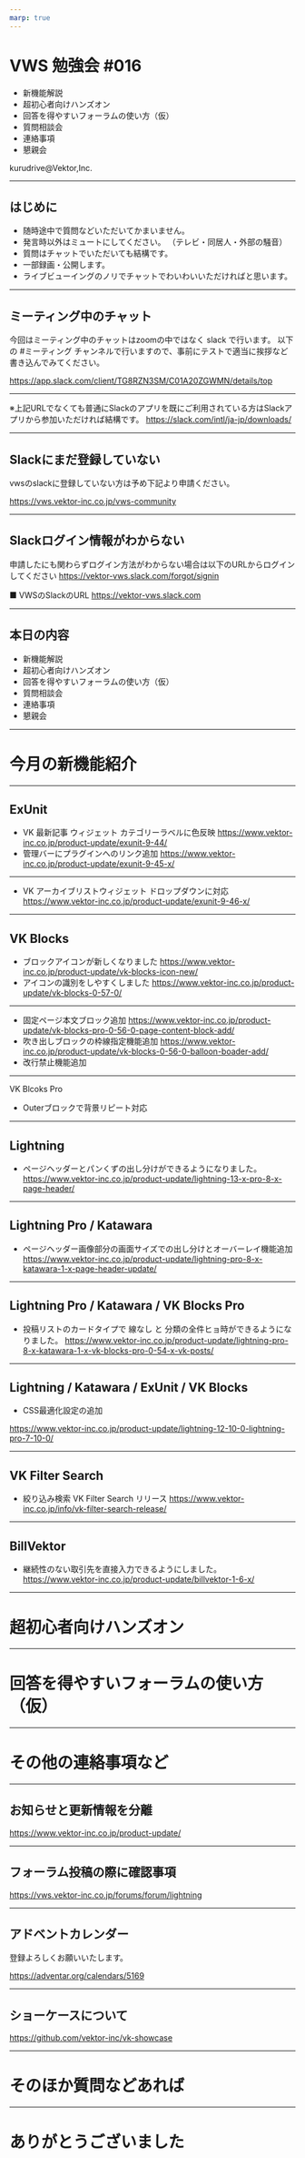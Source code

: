 ```yaml
---
marp: true
---
```

<!-- 
theme: my_theme
size: 4:3
paginate: true
style: |
_paginate: false 
-->
<!-- _class: title -->
<!-- Scoped style -->
<style scoped>
  /*
section{
  background: yellow;
}
*/
</style>

# VWS 勉強会 #016

* 新機能解説
* 超初心者向けハンズオン
* 回答を得やすいフォーラムの使い方（仮）
* 質問相談会
* 連絡事項
* 懇親会

kurudrive@Vektor,Inc.

---

## はじめに

* 随時途中で質問などいただいてかまいません。
* 発言時以外はミュートにしてください。
（テレビ・同居人・外部の騒音）
* 質問はチャットでいただいても結構です。
* 一部録画・公開します。
* ライブビューイングのノリでチャットでわいわいいただければと思います。

---

## ミーティング中のチャット

今回はミーティング中のチャットはzoomの中ではなく slack で行います。
以下の #ミーティング チャンネルで行いますので、事前にテストで適当に挨拶など書き込んでみてください。

https://app.slack.com/client/TG8RZN3SM/C01A20ZGWMN/details/top

---

※上記URLでなくても普通にSlackのアプリを既にご利用されている方はSlackアプリから参加いただければ結構です。
https://slack.com/intl/ja-jp/downloads/

---

## Slackにまだ登録していない

vwsのslackに登録していない方は予め下記より申請ください。

https://vws.vektor-inc.co.jp/vws-community

---

## Slackログイン情報がわからない

申請したにも関わらずログイン方法がわからない場合は以下のURLからログインしてください
https://vektor-vws.slack.com/forgot/signin

■ VWSのSlackのURL
https://vektor-vws.slack.com

---

## 本日の内容

* 新機能解説
* 超初心者向けハンズオン
* 回答を得やすいフォーラムの使い方（仮）
* 質問相談会
* 連絡事項
* 懇親会

---

<!-- _class: title-chapter -->

# 今月の新機能紹介

---

## ExUnit

* VK 最新記事 ウィジェット
カテゴリーラベルに色反映
https://www.vektor-inc.co.jp/product-update/exunit-9-44/
* 管理バーにプラグインへのリンク追加
https://www.vektor-inc.co.jp/product-update/exunit-9-45-x/

---
* VK アーカイブリストウィジェット
ドロップダウンに対応
https://www.vektor-inc.co.jp/product-update/exunit-9-46-x/

---

## VK Blocks
* ブロックアイコンが新しくなりました
https://www.vektor-inc.co.jp/product-update/vk-blocks-icon-new/
* アイコンの識別をしやすくしました
https://www.vektor-inc.co.jp/product-update/vk-blocks-0-57-0/

---

* 固定ページ本文ブロック追加
https://www.vektor-inc.co.jp/product-update/vk-blocks-pro-0-56-0-page-content-block-add/
* 吹き出しブロックの枠線指定機能追加
https://www.vektor-inc.co.jp/product-update/vk-blocks-0-56-0-balloon-boader-add/
* 改行禁止機能追加


---

VK Blcoks Pro

* Outerブロックで背景リピート対応

---

## Lightning

* ページヘッダーとパンくずの出し分けができるようになりました。
https://www.vektor-inc.co.jp/product-update/lightning-13-x-pro-8-x-page-header/

---

## Lightning Pro / Katawara 

* ページヘッダー画像部分の画面サイズでの出し分けとオーバーレイ機能追加
https://www.vektor-inc.co.jp/product-update/lightning-pro-8-x-katawara-1-x-page-header-update/

---

## Lightning Pro / Katawara / VK Blocks Pro

* 投稿リストのカードタイプで 線なし と 分類の全件ヒョ時ができるようになりました。
https://www.vektor-inc.co.jp/product-update/lightning-pro-8-x-katawara-1-x-vk-blocks-pro-0-54-x-vk-posts/

---

## Lightning / Katawara / ExUnit / VK Blocks

* CSS最適化設定の追加

https://www.vektor-inc.co.jp/product-update/lightning-12-10-0-lightning-pro-7-10-0/

---

## VK Filter Search

* 絞り込み検索 VK Filter Search リリース
https://www.vektor-inc.co.jp/info/vk-filter-search-release/

---

## BillVektor

* 継続性のない取引先を直接入力できるようにしました。
https://www.vektor-inc.co.jp/product-update/billvektor-1-6-x/

---

<!-- _class: title-chapter -->

# 超初心者向けハンズオン

---

<!-- _class: title-chapter -->

# 回答を得やすいフォーラムの使い方（仮）

---

<!-- _class: title-chapter -->

# その他の連絡事項など

---

## お知らせと更新情報を分離

https://www.vektor-inc.co.jp/product-update/

---

## フォーラム投稿の際に確認事項

https://vws.vektor-inc.co.jp/forums/forum/lightning


---

## アドベントカレンダー

登録よろしくお願いいたします。

https://adventar.org/calendars/5169

---

## ショーケースについて

https://github.com/vektor-inc/vk-showcase

---

<!-- _class: title-chapter -->

# そのほか質問などあれば

---

# ありがとうございました
